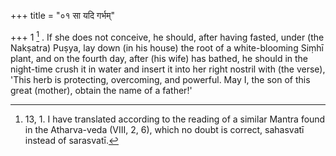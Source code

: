 +++
title = "०१ सा यदि गर्भम्"

+++
1 [^1] . If she does not conceive, he should, after having fasted, under (the Nakṣatra) Puṣya, lay down (in his house) the root of a white-blooming Siṃhī plant, and on the fourth day, after (his wife) has bathed, he should in the night-time crush it in water and insert it into her right nostril with (the verse), 'This herb is protecting, overcoming, and powerful. May I, the son of this great (mother), obtain the name of a father!'


[^1]:  13, 1. I have translated according to the reading of a similar Mantra found in the Atharva-veda (VIII, 2, 6), which no doubt is correct, sahasvatī instead of sarasvatī.
